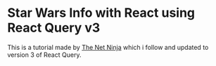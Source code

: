 # Star Wars Info with React using React Query v3

This is a tutorial made by [The Net Ninja](https://github.com/iamshaunjp) which i follow and updated to version 3 of React Query.
